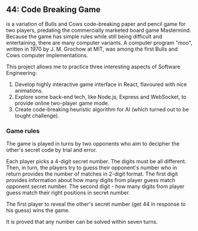 ## 44: Code Breaking Game 
is a variation of Bulls and Cows code-breaking paper and pencil game for two players, predating the commercially marketed board game Mastermind.
Because the game has simple rules while still being difficult and entertaining, there are many computer variants.
A computer program "moo", written in 1970 by J. M. Grochow at MIT, was among the first Bulls and Cows computer implementations.

This project allows me to practice three interesting aspects of Software Engineering: 
1. Develop highly interactive game interface in React, flavoured with nice animations.
2. Explore some back-end tech, like Node.js, Express and WebSocket, to provide online two-player game mode.
3. Create code-breaking heuristic algorithm for AI (which turned out to be tought challenge).

### Game rules

The game is played in turns by two opponents who aim to decipher the other's secret code by trial and error.

Each player picks a 4-digit secret number. The digits must be all different. 
Then, in turn, the players try to guess their opponent's number who in return provides the number of matches in 2-digit format. 
The first digit provides information about how many digits from player guess match opponent secret number.
The second digit - how many digits from player guess match their right positions in secret number.

The first player to reveal the other's secret number (get 44 in response to his guess) wins the game.

It is proved that any number can be solved within seven turns.